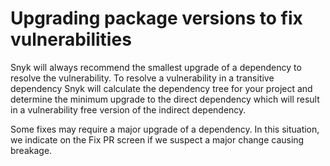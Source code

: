 # Upgrading package versions to fix vulnerabilities

Snyk will always recommend the smallest upgrade of a dependency to resolve the vulnerability. To resolve a vulnerability in a transitive dependency Snyk will calculate the dependency tree for your project and determine the minimum upgrade to the direct dependency which will result in a vulnerability free version of the indirect dependency.

Some fixes may require a major upgrade of a dependency. In this situation, we indicate on the Fix PR screen if we suspect a major change causing breakage.
